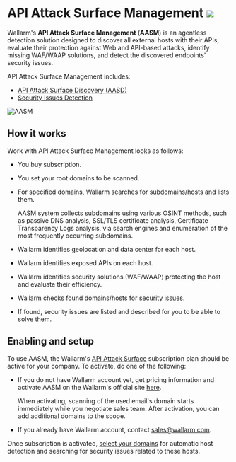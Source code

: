 # API Attack Surface Management  <a href="../../about-wallarm/subscription-plans/#api-attack-surface"><img src="../../images/api-attack-surface-tag.svg" style="border: none;"></a>

Wallarm's **API Attack Surface Management** (**AASM**) is an agentless detection solution designed to discover all external hosts with their APIs, evaluate their protection against Web and API-based attacks, identify missing WAF/WAAP solutions, and detect the discovered endpoints' security issues.

API Attack Surface Management includes:

* [API Attack Surface Discovery (AASD)](api-surface.md)
* [Security Issues Detection](security-issues.md)

![AASM](../images/api-attack-surface/aasm.png)

## How it works

Work with API Attack Surface Management looks as follows:

* You buy subscription.
* You set your root domains to be scanned.
* For specified domains, Wallarm searches for subdomains/hosts and lists them.

    AASM system collects subdomains using various OSINT methods, such as passive DNS analysis, SSL/TLS certificate analysis, Certificate Transparency Logs analysis, via search engines and enumeration of the most frequently occurring subdomains.

* Wallarm identifies geolocation and data center for each host.
* Wallarm identifies exposed APIs on each host.
* Wallarm identifies security solutions (WAF/WAAP) protecting the host and evaluate their efficiency.
* Wallarm checks found domains/hosts for [security issues](security-issues.md).
* If found, security issues are listed and described for you to be able to solve them.

## Enabling and setup

To use AASM, the Wallarm's [API Attack Surface](../about-wallarm/subscription-plans.md#api-attack-surface) subscription plan should be active for your company. To activate, do one of the following:

* If you do not have Wallarm account yet, get pricing information and activate AASM on the Wallarm's official site [here](https://www.wallarm.com/product/aasm).

    When activating, scanning of the used email's domain starts immediately while you negotiate sales team. After activation, you can add additional domains to the scope.

* If you already have Wallarm account, contact [sales@wallarm.com](mailto:sales@wallarm.com).

Once subscription is activated, [select your domains](setup.md) for automatic host detection and searching for security issues related to these hosts.
